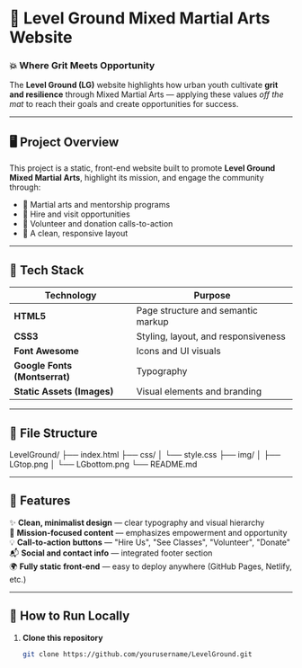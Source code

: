 # 🥋 Level Ground Mixed Martial Arts Website  


### 💥 Where Grit Meets Opportunity  

The **Level Ground (LG)** website highlights how urban youth cultivate **grit and resilience** through Mixed Martial Arts — applying these values *off the mat* to reach their goals and create opportunities for success.  

---

## 🖥️ Project Overview  

This project is a static, front-end website built to promote **Level Ground Mixed Martial Arts**, highlight its mission, and engage the community through:  
- 🥊 Martial arts and mentorship programs  
- 💼 Hire and visit opportunities  
- 🙌 Volunteer and donation calls-to-action  
- 📱 A clean, responsive layout  

---

## 🧩 Tech Stack  

| Technology | Purpose |
|-------------|----------|
| **HTML5** | Page structure and semantic markup |
| **CSS3** | Styling, layout, and responsiveness |
| **Font Awesome** | Icons and UI visuals |
| **Google Fonts (Montserrat)** | Typography |
| **Static Assets (Images)** | Visual elements and branding |

---

## 📁 File Structure  

LevelGround/
├── index.html
├── css/
│ └── style.css
├── img/
│ ├── LGtop.png
│ └── LGbottom.png
└── README.md

---

## 🚀 Features  

✨ **Clean, minimalist design** — clear typography and visual hierarchy  
🥋 **Mission-focused content** — emphasizes empowerment and opportunity  
💡 **Call-to-action buttons** — "Hire Us", "See Classes", "Volunteer", "Donate"  
📬 **Social and contact info** — integrated footer section  
🌍 **Fully static front-end** — easy to deploy anywhere (GitHub Pages, Netlify, etc.)  

---

## 🧠 How to Run Locally  

1. **Clone this repository**
   ```bash
   git clone https://github.com/yourusername/LevelGround.git

